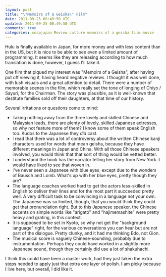 ```yaml
---           
layout: post
title: "\"Memoirs of a Geisha\" Film"
date: 2011-09-25 00:49:50 UTC
updated: 2011-09-25 00:49:50 UTC
comments: true
categories: snapjapan Review culture memoirs of a geisha film movie
---
```

 

Hulu is finally available in Japan, for more money and with less content than in the US, but it is nice to be able to see even a limited amount of programming. It seems like they are releasing according to how much translation is done, however, I guess I'll take it.


One film that piqued my interest was "Memoirs of a Geisha", after having put off viewing it, having heard negative reviews. I thought it was well done, with lush visuals and a great attention to detail. There were a number of memorable scenes in the film, which really set the tone of longing of Chiyo / Sayuri, for the Chairman. The story was plausible, as it is well-known that destitute families sold off their daughters, at that time of our history.


Several irritations or questions come to mind:

- Taking nothing away from the three lovely and skilled Chinese and Malaysian leads, there are plenty of lovely, skilled Japanese actresses, so why not feature more of them? I know some of them speak English too. Kudos to the Japanese they _did_ cast. 
- I read that there was a lot of controversy about the written Chinese kanji characters used for words that mean geisha, because they have different meanings in Japan and China. With all those Chinese speakers involved, you would think that that sort of thing would be vetted better. 
- I understand the book has the narrator telling her story from New York. I would have liked to see that woven in. 
- I've never seen a Japanese with blue eyes, except due to the wonders of Bausch and Lomb. What's up with her blue eyes, pretty though they are?
- The language coaches worked hard to get the actors less-skilled in English to deliver their lines and for the most part it succeeded pretty well. A very difficult task to be convincing in a language not your own. The Japanese was so limited, though, that you would think they could get that pronunciation right. But to this Japanese speaker, the Chinese accents on simple words like "arigato" and "hajimemashite" were pretty heavy and grating, in this context. 
- It is supposed to be set in Kyoto, so why not get the "background language" right, for the various conversations you can hear but are not part of the dialogue. Pretty clunky, and it had me thinking Edo, not Gion.
- The musical score is vaguely Chinese-sounding, probably due to instrumentation. Perhaps they could have worked in a slightly more Japanese sound, though they certainly did use a lot of shakuhachi. 

I think this could have been a master work, had they just taken the extra steps needed to apply just that extra one layer of polish. I am picky because I live here, but overall, I did like it.

